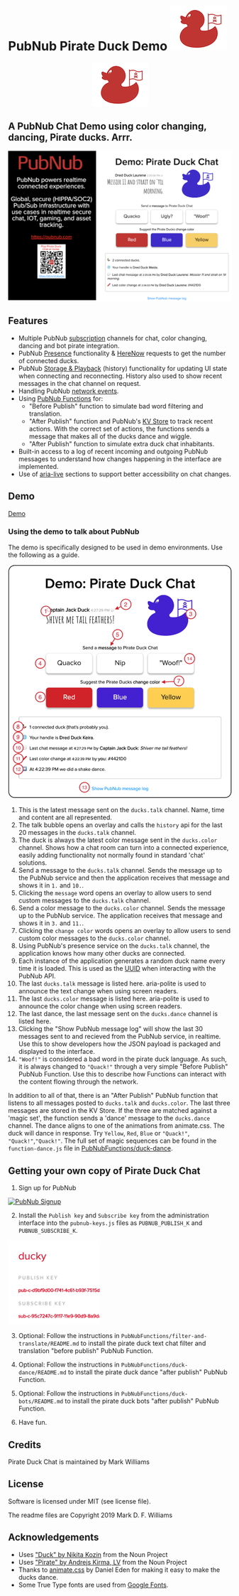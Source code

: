 PubNub Pirate Duck Demo <img src="readme_images/red_duck.png" width=128 height=100>
============

<p align="center">
<img src="readme_images/red_duck.png" width=128 height=100>
<h2>A PubNub Chat Demo using color changing, dancing, Pirate ducks. Arrr. </h2>
<img src="readme_images/pirate_duck_screen_shot.png">
</p>

## Features
- Multiple PubNub [subscription](https://www.pubnub.com/docs/web-javascript/features-matrix#subscribe?devrel_gh=pirate-duck-demo) channels for chat, color changing, dancing and bot pirate integration.
- PubNub [Presence](https://www.pubnub.com/docs/web-javascript/presence?devrel_gh=pirate-duck-demo) functionality & [HereNow](https://www.pubnub.com/docs/web-javascript/presence#here_now?devrel_gh=pirate-duck-demo) requests to get the number of connected ducks.
- PubNub [Storage & Playback](https://www.pubnub.com/docs/web-javascript/storage-and-history?devrel_gh=pirate-duck-demo) (history) functionality for updating UI state when connecting and reconnecting. History also used to show recent messages in the chat channel on request.
- Handling PubNub [network events](https://www.pubnub.com/docs/web-javascript/status-events?devrel_gh=pirate-duck-demo).
- Using [PubNub Functions](https://www.pubnub.com/docs/blocks/function-types?devrel_gh=pirate-duck-demo) for:
  - "Before Publish" function to simulate bad word filtering and translation.
  - "After Publish" function and PubNub's [KV Store](https://www.pubnub.com/docs/blocks/kvstore-module?devrel_gh=pirate-duck-demo) to track recent actions. With the correct set of actions, the functions sends a message that makes all of the ducks dance and wiggle.
  - "After Publish" function to simulate extra duck chat inhabitants.
- Built-in access to a log of recent incoming and outgoing PubNub messages to understand how changes happening in the interface are implemented.
- Use of [aria-live](https://developer.mozilla.org/en-US/docs/Web/Accessibility/ARIA/ARIA_Live_Regions) sections to support better accessibility on chat changes.

## Demo
[Demo](https://mdfw.github.io/PubNubDucks/)

### Using the demo to talk about PubNub
The demo is specifically designed to be used in demo environments. Use the following as a guide.

![Marked up demo screenshot](readme_images/how-to-use-duck-chat-to-talk-about-pubnub-bordered.png)
1. This is the latest message sent on the `ducks.talk` channel. Name, time and content are all represented.
2. The talk bubble opens an overlay and calls the `history` api for the last 20 messages in the `ducks.talk` channel.
3. The duck is always the latest color message sent in the `ducks.color` channel. Shows how a chat room can turn into a connected experience, easily adding functionality not normally found in standard 'chat' solutions. 
4. Send a message to the `ducks.talk` channel. Sends the message up to the PubNub service and then the application receives that message and shows it in `1.` and `10.`.
5. Clicking the `message` word opens an overlay to allow users to send custom messages to the `ducks.talk` channel.
6. Send a color message to the `ducks.color` channel. Sends the message up to the PubNub service. The application receives that message and shows it in `3.` and `11.`.
7. Clicking the `change color` words opens an overlay to allow users to send custom color messages to the `ducks.color` channel.
8. Using PubNub's presence service on the `ducks.talk` channel, the application knows how many other ducks are connected. 
9. Each instance of the application generates a random duck name every time it is loaded. This is used as the [UUID](https://www.pubnub.com/docs/web-javascript/api-reference-configuration#uuid?devrel_gh=pirate-duck-demo) when interacting with the PubNub API.
10. The last `ducks.talk` message is listed here. aria-polite is used to announce the text change when using screen readers.
11. The last `ducks.color` message is listed here. aria-polite is used to announce the color change when using screen readers.
12. The last dance, the last message sent on the `ducks.dance` channel is listed here.
13. Clicking the "Show PubNub message log" will show the last 30 messages sent to and recieved from the PubNub service, in realtime. Use this to show developers how the JSON payload is packaged and displayed to the interface.
14. `"Woof!"` is considered a bad word in the pirate duck language. As such, it is always changed to `"Quack!"` through a very simple "Before Publish" PubNub Function. Use this to describe how Functions can interact with the content flowing through the network.

In addition to all of that, there is an "After Publish" PubNub function that listens to all messages posted to `ducks.talk` and `ducks.color`. The last three messages are stored in the KV Store. If the three are matched against a 'magic set', the function sends a 'dance' message to the `ducks.dance` channel. The dance aligns to one of the animations from animate.css. The duck will dance in response. Try `Yellow`, `Red`, `Blue` or `"Quack!"`, `"Quack!"`,`"Quack!"`. The full set of magic sequences can be found in the `function-dance.js` file in [PubNubFunctions/duck-dance](https://github.com/mdfw/PubNubDucks/tree/master/PubNubFunctions/duck-dance).


## Getting your own copy of Pirate Duck Chat
1. Sign up for PubNub
<a href="https://dashboard.pubnub.com/signup?devrel_gh=pirate-duck-demo">
    <img alt="PubNub Signup" src="https://i.imgur.com/og5DDjf.png" width=260 height=97/>
</a>

2. Install the `Publish key` and `Subscribe key` from the administration interface into the `pubnub-keys.js` files as `PUBNUB_PUBLISH_K` and `PUBNUB_SUBSCRIBE_K`.
<img src="readme_images/publish_and_subscribe_keys.png">

3. Optional: Follow the instructions in `PubNubFunctions/filter-and-translate/README.md` to install the pirate duck text chat filter and translation "before publish" PubNub Function.

4. Optional: Follow the instructions in `PubNubFunctions/duck-dance/README.md` to install the pirate duck dance "after publish" PubNub Function.

5. Optional: Follow the instructions in `PubNubFunctions/duck-bots/README.md` to install the pirate duck bots "after publish" PubNub Function.

6. Have fun.

## Credits
Pirate Duck Chat is maintained by Mark Williams

## License
Software is licensed under MIT (see license file).

The readme files are Copyright 2019 Mark D. F. Williams

## Acknowledgements
* Uses ["Duck" by Nikita Kozin](https://thenounproject.com/icon/945625/) from the Noun Project 
* Uses ["Pirate" by Andrejs Kirma, LV](https://thenounproject.com/icon/1263137/) from the Noun Project
* Thanks to [animate.css](https://github.com/daneden/animate.css) by Daniel Eden for making it easy to make the ducks dance.
* Some True Type fonts are used from [Google Fonts](https://fonts.google.com).